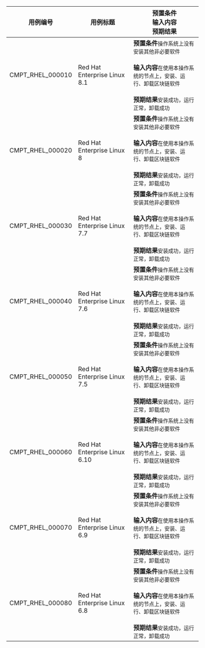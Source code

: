 |用例编号|用例标题|预置条件<br>输入内容<br>预期结果|
|----------------|----------------|----------------|
|<a name="CMPT_RHEL_000010"></a>CMPT_RHEL_000010|Red Hat Enterprise Linux 8.1|**预置条件**`操作系统上没有安装其他非必要软件`<br><br>**输入内容**`在使用本操作系统的节点上，安装、运行、卸载区块链软件`<br><br>**预期结果**`安装成功，运行正常，卸载成功`|
|<a name="CMPT_RHEL_000020"></a>CMPT_RHEL_000020|Red Hat Enterprise Linux 8|**预置条件**`操作系统上没有安装其他非必要软件`<br><br>**输入内容**`在使用本操作系统的节点上，安装、运行、卸载区块链软件`<br><br>**预期结果**`安装成功，运行正常，卸载成功`|
|<a name="CMPT_RHEL_000030"></a>CMPT_RHEL_000030|Red Hat Enterprise Linux 7.7|**预置条件**`操作系统上没有安装其他非必要软件`<br><br>**输入内容**`在使用本操作系统的节点上，安装、运行、卸载区块链软件`<br><br>**预期结果**`安装成功，运行正常，卸载成功`|
|<a name="CMPT_RHEL_000040"></a>CMPT_RHEL_000040|Red Hat Enterprise Linux 7.6|**预置条件**`操作系统上没有安装其他非必要软件`<br><br>**输入内容**`在使用本操作系统的节点上，安装、运行、卸载区块链软件`<br><br>**预期结果**`安装成功，运行正常，卸载成功`|
|<a name="CMPT_RHEL_000050"></a>CMPT_RHEL_000050|Red Hat Enterprise Linux 7.5|**预置条件**`操作系统上没有安装其他非必要软件`<br><br>**输入内容**`在使用本操作系统的节点上，安装、运行、卸载区块链软件`<br><br>**预期结果**`安装成功，运行正常，卸载成功`|
|<a name="CMPT_RHEL_000060"></a>CMPT_RHEL_000060|Red Hat Enterprise Linux 6.10|**预置条件**`操作系统上没有安装其他非必要软件`<br><br>**输入内容**`在使用本操作系统的节点上，安装、运行、卸载区块链软件`<br><br>**预期结果**`安装成功，运行正常，卸载成功`|
|<a name="CMPT_RHEL_000070"></a>CMPT_RHEL_000070|Red Hat Enterprise Linux 6.9|**预置条件**`操作系统上没有安装其他非必要软件`<br><br>**输入内容**`在使用本操作系统的节点上，安装、运行、卸载区块链软件`<br><br>**预期结果**`安装成功，运行正常，卸载成功`|
|<a name="CMPT_RHEL_000080"></a>CMPT_RHEL_000080|Red Hat Enterprise Linux 6.8|**预置条件**`操作系统上没有安装其他非必要软件`<br><br>**输入内容**`在使用本操作系统的节点上，安装、运行、卸载区块链软件`<br><br>**预期结果**`安装成功，运行正常，卸载成功`|
